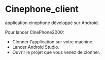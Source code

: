 # Cinephone_client
application cinephone développé sur Android.

Pour lancer CinePhone2000:
- Clonner l'application sur votre machine.
- Lancer Android Studio.
- Ouvrir le projet que vous venez de clonner.
